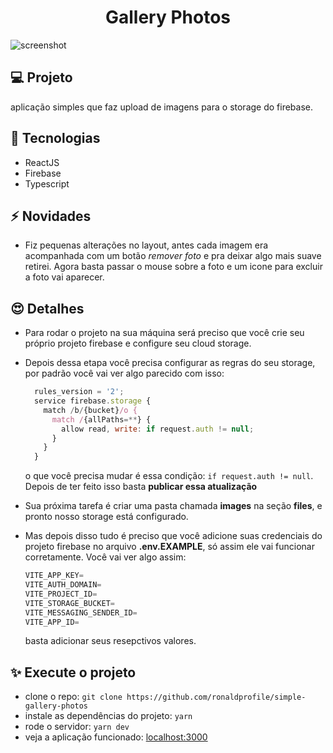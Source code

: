 <h1 align="center">Gallery Photos</h1>

<img src="https://ik.imagekit.io/gczsuhmv3/avanz/Storage_Photos/screenshot-update.png?updatedAt=1635288886735" alt="screenshot">

## 💻 Projeto

aplicação simples que faz upload de imagens para o storage do firebase.

## 🚀 Tecnologias

- ReactJS
- Firebase
- Typescript

## :zap: Novidades

- Fiz pequenas alterações no layout, antes cada imagem era acompanhada com um botão _remover foto_ e pra deixar algo mais suave retirei. Agora basta passar o mouse sobre a foto e um icone para excluir a foto vai aparecer.

## 😍 Detalhes

- Para rodar o projeto na sua máquina será preciso que você crie seu próprio projeto firebase e configure seu cloud storage.

- Depois dessa etapa você precisa configurar as regras do seu storage, por padrão você vai ver algo parecido com isso:
  ```js
    rules_version = '2';
    service firebase.storage {
      match /b/{bucket}/o {
        match /{allPaths=**} {
          allow read, write: if request.auth != null;
        }
      }
    }
  ```
  o que você precisa mudar é essa condição: `if request.auth != null`. Depois de ter feito isso basta **publicar essa atualização**

- Sua próxima tarefa é criar uma pasta chamada **images** na seção **files**, e pronto nosso storage está configurado.
- Mas depois disso tudo é preciso que você adicione suas credenciais do projeto firebase no arquivo **.env.EXAMPLE**, só assim ele vai funcionar corretamente.
  Você vai ver algo assim:
  ```js
  VITE_APP_KEY=
  VITE_AUTH_DOMAIN=
  VITE_PROJECT_ID=
  VITE_STORAGE_BUCKET=
  VITE_MESSAGING_SENDER_ID=
  VITE_APP_ID=
  ```
  basta adicionar seus resepctivos valores.

## ✨ Execute o projeto

- clone o repo: `git clone https://github.com/ronaldprofile/simple-gallery-photos`
- instale as dependências do projeto: `yarn`
- rode o servidor: `yarn dev`
- veja a aplicação funcionado: [localhost:3000]()
